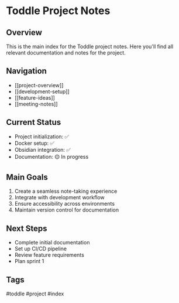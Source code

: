 # Toddle Project Notes

## Overview
This is the main index for the Toddle project notes. Here you'll find all relevant documentation and notes for the project.

## Navigation
- [[project-overview]]
- [[development-setup]]
- [[feature-ideas]]
- [[meeting-notes]]

## Current Status
- Project initialization: ✅
- Docker setup: ✅
- Obsidian integration: ✅
- Documentation: 🟡 In progress

## Main Goals
1. Create a seamless note-taking experience
2. Integrate with development workflow
3. Ensure accessibility across environments
4. Maintain version control for documentation

## Next Steps
- Complete initial documentation
- Set up CI/CD pipeline
- Review feature requirements
- Plan sprint 1

## Tags
#toddle #project #index
